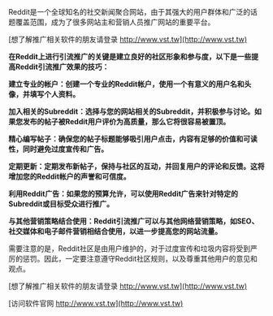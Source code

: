 Reddit是一个全球知名的社交新闻聚合网站，由于其强大的用户群体和广泛的话题覆盖范围，成为了很多网站主和营销人员推广网站的重要平台。

[想了解推广相关软件的朋友请登录 http://www.vst.tw](http://www.vst.tw)

**在Reddit上进行引流推广的关键是建立良好的社区形象和参与度，以下是一些提高Reddit引流推广效果的技巧：**

**建立专业的帐户：创建一个专业的Reddit帐户，使用一个有意义的用户名和头像，并填写个人资料。**

**加入相关的Subreddit：选择与您的网站相关的Subreddit，并积极参与讨论。如果您发布的帖子被Reddit用户评价为高质量，那么它将很容易被置顶。**

**精心编写帖子：确保您的帖子标题能够吸引用户点击，内容有足够的价值和可读性，同时避免过度宣传和广告。**

**定期更新：定期发布新帖子，保持与社区的互动，并回复用户的评论和反馈。这将增加您的Reddit帐户的声誉和可信度。**

**利用Reddit广告：如果您的预算允许，可以使用Reddit广告来针对特定的Subreddit或目标受众进行推广。**

**与其他营销策略结合使用：Reddit引流推广可以与其他网络营销策略，如SEO、社交媒体和电子邮件营销相结合使用，以进一步提高您的网站流量。**

需要注意的是，Reddit社区是由用户维护的，对于过度宣传和垃圾内容将受到严厉的惩罚。因此，一定要注意遵守Reddit社区规则，以及尊重其他用户的意见和观点。

[想了解推广相关软件的朋友请登录 http://www.vst.tw](http://www.vst.tw)


[访问软件官网 http://www.vst.tw](http://www.vst.tw)
